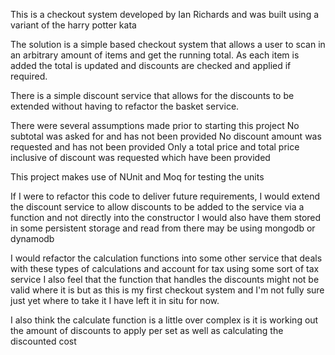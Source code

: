 This is a checkout system developed by Ian Richards and was built using a variant of the harry potter kata

The solution is a simple based checkout system that allows a user to scan in an arbitrary amount of items 
and get the running total. As each item is added the total is updated and discounts are checked and applied if
required. 

There is a simple discount service that allows for the discounts to be extended without having to refactor the basket service.

There were several assumptions made prior to starting this project
    No subtotal was asked for and has not been provided
    No discount amount was requested and has not been provided
    Only a total price and total price inclusive of discount was requested which have been provided

This project makes use of NUnit and Moq for testing the units

If I were to refactor this code to deliver future requirements, I would extend the discount service to 
allow discounts to be added to the service via a function and not directly into the constructor 
I would also have them stored in some persistent storage and read from there may be using mongodb or dynamodb

I would refactor the calculation functions into some other service that deals with these types of calculations and account for tax using some sort of tax service
I also feel that the function that handles the discounts might not be valid where it is but as this is my first checkout 
system and I'm not fully sure just yet where to take it I have left it in situ for now.

I also think the calculate function is a little over complex is it is working out the amount of discounts to apply per set as well as calculating the discounted cost
